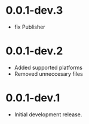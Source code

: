 # 0.0.1-dev.3

- fix Publisher

# 0.0.1-dev.2

- Added supported platforms
- Removed unneccesary files

# 0.0.1-dev.1

- Initial development release.
